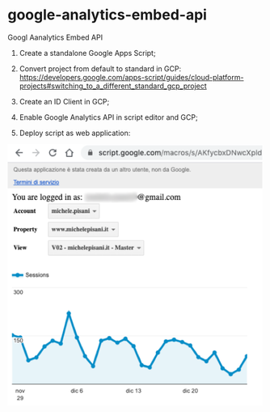 # google-analytics-embed-api
Googl Aanalytics Embed API

1) Create a standalone Google Apps Script;

2) Convert project from default to standard in GCP:
https://developers.google.com/apps-script/guides/cloud-platform-projects#switching_to_a_different_standard_gcp_project

3) Create an ID Client in GCP;

4) Enable Google Analytics API in script editor and GCP;

5) Deploy script as web application:

![alt text](<google-analytics-embed-api.png>)
